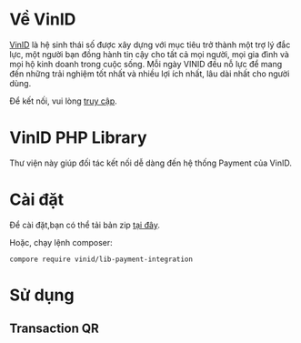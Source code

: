# Về VinID
[VinID](https://vinid.net) là hệ sinh thái số được xây dựng với mục tiêu trở thành một trợ lý đắc lực, một người bạn đồng hành tin cậy cho tất cả mọi người, mọi gia đình và mọi hộ kinh doanh trong cuộc sống. Mỗi ngày VINID đều nỗ lực để mang đến những trải nghiệm tốt nhất và nhiều lợi ích nhất, lâu dài nhất cho người dùng. 

Để kết nối, vui lòng [truy cập](https://developers.vinid.net/gioi-thieu-chung/huong-dan-quy-trinh-tich-hop-chung).

# VinID PHP Library
Thư viện này giúp đối tác kết nối dễ dàng đến hệ thống Payment của VinID.

# Cài đặt
Để cài đặt,bạn có thể tải bản zip [tại đây](https://vinid.net). 

Hoặc, chạy lệnh composer: 

  <code>compore require vinid/lib-payment-integration</code>

# Sử dụng

## Transaction QR